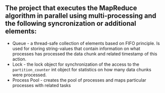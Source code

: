 ## The project that executes the MapReduce algorithm in parallel using multi-processing and the following syncronization or additional elements:

- Queue - a thread-safe collection of elements based on FIFO principle. Is used for storing string-values that contain information on what processes has processed the data chunk and related timestamp of this action.
- Lock - the lock object for synchronization of the access to the `partition_counter` int object for statistics on how many data chunks were processed.
- Process Pool - creates the pool of processes and maps particular processes with related tasks
